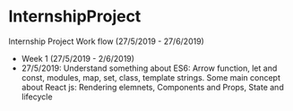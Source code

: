 # InternshipProject
Internship Project Work flow (27/5/2019 - 27/6/2019)
* Week 1 (27/5/2019 - 2/6/2019)
* 27/5/2019: Understand something about ES6: Arrow function, let and const, modules, map, set, class, template strings. Some main concept about React js: Rendering elemnets, Components and Props, State and lifecycle
